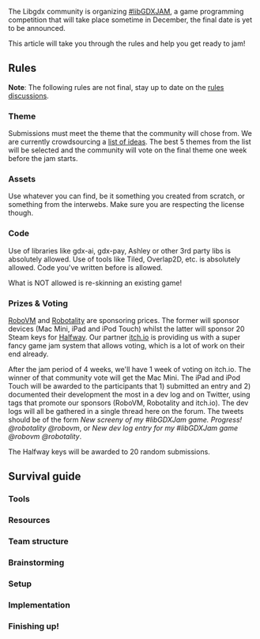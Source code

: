 The Libgdx community is organizing [#libGDXJAM](https://twitter.com/hashtag/libGDXJam?src=hash), a game programming competition that will take place sometime in December, the final date is yet to be announced.

This article will take you through the rules and help you get ready to jam!

## Rules

**Note**: The following rules are not final, stay up to date on the [rules discussions](http://www.badlogicgames.com/forum/viewtopic.php?f=11&t=20974).

### Theme
Submissions must meet the theme that the community will chose from. We are currently crowdsourcing a [list of ideas](https://docs.google.com/spreadsheets/d/1-wDLMLVjh4mpnoBIv6i2MxV4NCW6VOIhQ0-bghS869Q/edit). The best 5 themes from the list will be selected and the community will vote on the final theme one week before the jam starts.

### Assets
Use whatever you can find, be it something you created from scratch, or something from the interwebs. Make sure you are respecting the license though.

### Code
Use of libraries like gdx-ai, gdx-pay, Ashley or other 3rd party libs is absolutely allowed. Use of tools like Tiled, Overlap2D, etc. is absolutely allowed. Code you've written before is allowed.

What is NOT allowed is re-skinning an existing game!

### Prizes & Voting
[RoboVM](https://robovm.com/) and [Robotality](http://robotality.com/blog/) are sponsoring prices. The former will sponsor devices (Mac Mini, iPad and iPod Touch) whilst the latter will sponsor 20 Steam keys for [Halfway](http://halfwaygame.com/). Our partner [itch.io](http://itch.io/) is providing us with a super fancy game jam system that allows voting, which is a lot of work on their end already.

After the jam period of 4 weeks, we'll have 1 week of voting on itch.io. The winner of that community vote will get the Mac Mini. The iPad and iPod Touch will be awarded to the participants that 1) submitted an entry and 2) documented their development the most in a dev log and on Twitter, using tags that promote our sponsors (RoboVM, Robotality and itch.io). The dev logs will all be gathered in a single thread here on the forum. The tweets should be of the form *New screeny of my #libGDXJam game. Progress! @robotality @robovm*, or *New dev log entry for my #libGDXJam game @robovm @robotality*.

The Halfway keys will be awarded to 20 random submissions.

## Survival guide



### Tools



### Resources



### Team structure



### Brainstorming



### Setup



### Implementation



### Finishing up!